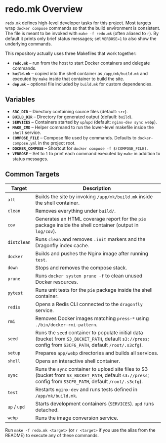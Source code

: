 # redo.mk Overview

`redo.mk` defines high-level developer tasks for this project. Most targets wrap
`docker compose` commands so that the build environment is consistent. The file
is meant to be invoked with `make -f redo.mk` (often aliased to `r`). By default
it prints only brief status messages; set `VERBOSE=1` to also show the
underlying commands.

This repository actually uses three Makefiles that work together:

- **`redo.mk`** – run from the host to start Docker containers and delegate
  commands.
- **`build.mk`** – copied into the shell container as `/app/mk/build.mk` and
  executed by `make` inside that container to build the site.
- **`dep.mk`** – optional file included by `build.mk` for custom dependencies.

## Variables

- **`SRC_DIR`** – Directory containing source files (default: `src`).
- **`BUILD_DIR`** – Directory for generated output (default: `build`).
- **`SERVICES`** – Containers started by `up`/`upd` (default: `nginx-dev sync webp`).
- **`MAKE_CMD`** – Helper command to run the lower-level makefile inside the `shell` service.
- **`COMPOSE_FILE`** – Compose file used by commands. Defaults to `docker-compose.yml` in the project root.
- **`DOCKER_COMPOSE`** – Shortcut for `docker compose -f $(COMPOSE_FILE)`.
- **`VERBOSE`** – Set to `1` to print each command executed by `make` in addition to status messages.

## Common Targets

| Target | Description |
| ------ | ----------- |
| `all`  | Builds the site by invoking `/app/mk/build.mk` inside the shell container. |
| `clean` | Removes everything under `build/`. |
| `cov` | Generates an HTML coverage report for the `pie` package inside the shell container (output in `log/cov`). |
| `distclean` | Runs `clean` and removes `.init` markers and the Dragonfly index cache. |
| `docker` | Builds and pushes the Nginx image after running `test`. |
| `down` | Stops and removes the compose stack. |
| `prune` | Runs `docker system prune -f` to clean unused Docker resources. |
| `pytest` | Runs unit tests for the `pie` package inside the shell container. |
| `redis` | Opens a Redis CLI connected to the `dragonfly` service. |
| `rmi` | Removes Docker images matching `press-*` using `./bin/docker-rmi-pattern`. |
| `seed` | Runs the `seed` container to populate initial data (bucket from `S3_BUCKET_PATH`, default `s3://press`; config from `S3CFG_PATH`, default `/root/.s3cfg`). |
| `setup` | Prepares `app/webp` directories and builds all services. |
| `shell` | Opens an interactive shell container. |
| `sync` | Runs the `sync` container to upload site files to S3 (bucket from `S3_BUCKET_PATH`, default `s3://press`; config from `S3CFG_PATH`, default `/root/.s3cfg`). |
| `test` | Restarts `nginx-dev` and runs tests defined in `/app/mk/build.mk`. |
| `up` / `upd` | Starts development containers (`SERVICES`). `upd` runs detached. |
| `webp` | Runs the image conversion service. |

Run `make -f redo.mk <target>` (or `r <target>` if you use the alias from the README) to execute any of these commands.


